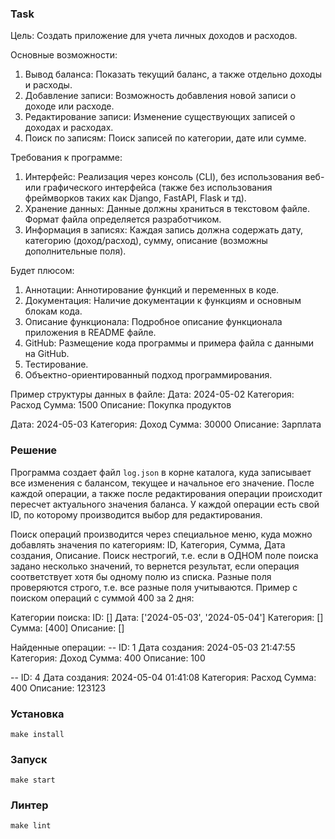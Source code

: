 ### Task

Цель: Создать приложение для учета личных доходов и расходов.

Основные возможности:
1. Вывод баланса: Показать текущий баланс, а также отдельно доходы и расходы.
2. Добавление записи: Возможность добавления новой записи о доходе или расходе.
3. Редактирование записи: Изменение существующих записей о доходах и расходах.
4. Поиск по записям: Поиск записей по категории, дате или сумме.

Требования к программе:
1. Интерфейс: Реализация через консоль (CLI), без использования веб- или графического интерфейса (также без использования фреймворков таких как Django, FastAPI, Flask  и тд).
2. Хранение данных: Данные должны храниться в текстовом файле. Формат файла определяется разработчиком.
3. Информация в записях: Каждая запись должна содержать дату, категорию (доход/расход), сумму, описание (возможны дополнительные поля).

Будет плюсом:
1. Аннотации: Аннотирование функций и переменных в коде.
2. Документация: Наличие документации к функциям и основным блокам кода.
3. Описание функционала: Подробное описание функционала приложения в README файле.
4. GitHub: Размещение кода программы и примера файла с данными на GitHub.
5. Тестирование.
6. Объектно-ориентированный подход программирования.

Пример структуры данных в файле:
Дата: 2024-05-02
Категория: Расход
Сумма: 1500
Описание: Покупка продуктов

Дата: 2024-05-03
Категория: Доход
Сумма: 30000
Описание: Зарплата

### Решение
Программа создает файл ```log.json``` в корне каталога, куда записывает все изменения с балансом, текущее и начальное его значение. После каждой операции, а также после редактирования операции происходит пересчет актуального значения баланса. У каждой операции есть свой ID, по которому производится выбор для редактирования. 

Поиск операций производится через специальное меню, куда можно добавлять значения по категориям: ID, Категория, Сумма, Дата создания, Описание. Поиск нестрогий, т.е. если в ОДНОМ поле поиска задано несколько значений, то вернется результат, если операция соответствует хотя бы одному полю из списка. Разные поля проверяются строго, т.е. все разные поля учитываются. Пример с поиском операций с суммой 400 за 2 дня:

Категории поиска:
ID: []
Дата: ['2024-05-03', '2024-05-04']
Категория: []
Сумма: [400]
Описание: []

Найденные операции:
-- ID: 1
Дата создания: 2024-05-03 21:47:55
Категория: Доход
Сумма: 400
Описание: 100

-- ID: 4
Дата создания: 2024-05-04 01:41:08
Категория: Расход
Сумма: 400
Описание: 123123


### Установка
```make install```

### Запуск
```make start```

### Линтер
```make lint```
